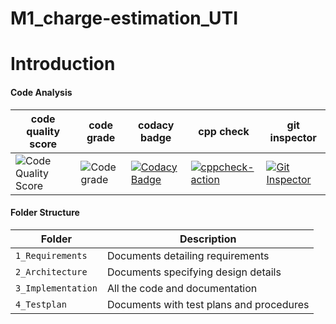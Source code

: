 # M1_charge-estimation_UTI


# Introduction



#### Code Analysis

code quality score | code grade | codacy badge | cpp check | git inspector |
|--------------------|------------|----------|--------|---------|
| ![Code Quality Score](https://api.codiga.io/project/31074/score/svg) |![Code grade](https://api.codiga.io/project/31074/status/svg)|[![Codacy Badge](https://app.codacy.com/project/badge/Grade/c00755087dd944c68afb4cb5a6f7f8b3)](https://www.codacy.com/gh/Prajwal1261/M1_BasicCalculator_Utility/dashboard?utm_source=github.com&amp;utm_medium=referral&amp;utm_content=Prajwal1261/M1_BasicCalculator_Utility&amp;utm_campaign=Badge_Grade)|[![cppcheck-action](https://github.com/Prajwal1261/M1_BasicCalculator_Utility/actions/workflows/cppcheck.yml/badge.svg)](https://github.com/Prajwal1261/M1_BasicCalculator_Utility/actions/workflows/cppcheck.yml)|[![Git Inspector](https://github.com/Prajwal1261/M1_BasicCalculator_Utility/actions/workflows/git_inspector.yml/badge.svg)](https://github.com/Prajwal1261/M1_BasicCalculator_Utility/actions/workflows/git_inspector.yml)|

#### Folder Structure
Folder             | Description
-------------------| -----------------------------------------
`1_Requirements`   | Documents detailing requirements 
`2_Architecture`         | Documents specifying design details
`3_Implementation` | All the code and documentation
`4_Testplan`      | Documents with test plans and procedures

